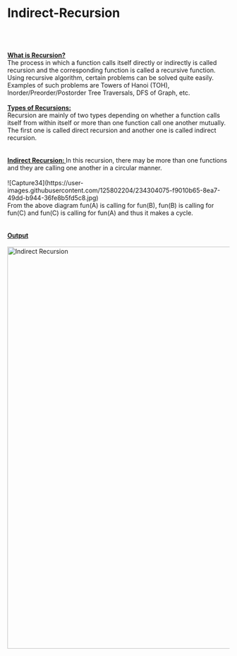 # Indirect-Recursion
<br>
<br>
<br>
<b><ins>What is Recursion? </b></ins><br>
The process in which a function calls itself directly or indirectly is called recursion and the corresponding function is called a recursive function. Using recursive algorithm, certain problems can be solved quite easily. Examples of such problems are Towers of Hanoi (TOH), Inorder/Preorder/Postorder Tree Traversals, DFS of Graph, etc.<br>
<br>
<b><ins>Types of Recursions: </b></ins><br>
Recursion are mainly of two types depending on whether a function calls itself from within itself or more than one function call one another mutually. The first one is called direct recursion and another one is called indirect recursion.<br>
<br>
<br>
<b><ins>Indirect Recursion: </b></ins>In this recursion, there may be more than one functions and they are calling one another in a circular manner.<br>
<br>
![Capture34](https://user-images.githubusercontent.com/125802204/234304075-f9010b65-8ea7-49dd-b944-36fe8b5fd5c8.jpg)


<br>
From the above diagram fun(A) is calling for fun(B), fun(B) is calling for fun(C) and fun(C) is calling for fun(A) and thus it makes a cycle.<br>
<br>
<br>
<b><ins>Output</b></ins><br>
<br>
<img width="910" alt="Indirect Recursion" src="https://user-images.githubusercontent.com/125802204/234302783-946050ef-70a9-4268-8797-da1657081b6a.png">

